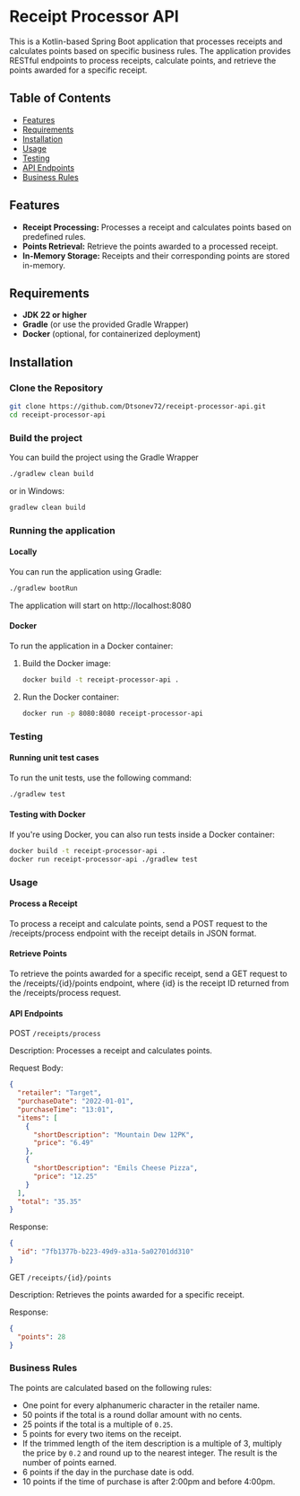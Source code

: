 # Receipt Processor API

This is a Kotlin-based Spring Boot application that processes receipts and calculates points based on specific business rules. The application provides RESTful endpoints to process receipts, calculate points, and retrieve the points awarded for a specific receipt.

## Table of Contents

- [Features](#features)
- [Requirements](#requirements)
- [Installation](#installation)
- [Usage](#usage)
- [Testing](#testing)
- [API Endpoints](#api-endpoints)
- [Business Rules](#business-rules)

## Features

- **Receipt Processing:** Processes a receipt and calculates points based on predefined rules.
- **Points Retrieval:** Retrieve the points awarded to a processed receipt.
- **In-Memory Storage:** Receipts and their corresponding points are stored in-memory.

## Requirements

- **JDK 22 or higher**
- **Gradle** (or use the provided Gradle Wrapper)
- **Docker** (optional, for containerized deployment)

## Installation

### Clone the Repository

```bash
git clone https://github.com/Dtsonev72/receipt-processor-api.git
cd receipt-processor-api
```

### Build the project

You can build the project using the Gradle Wrapper
```bash 
./gradlew clean build
```
or in Windows:
```cmd
gradlew clean build
```

### Running the application
#### Locally
You can run the application using Gradle:
```bash
./gradlew bootRun
```
The application will start on http://localhost:8080

#### Docker

To run the application in a Docker container:

1. Build the Docker image:
    ```bash
    docker build -t receipt-processor-api .
   ```
2. Run the Docker container:
    ```bash
    docker run -p 8080:8080 receipt-processor-api
    ```
### Testing
#### Running unit test cases
To run the unit tests, use the following command:
```bash
./gradlew test
```

#### Testing with Docker
If you're using Docker, you can also run tests inside a Docker container:
```bash
docker build -t receipt-processor-api .
docker run receipt-processor-api ./gradlew test
```

### Usage
#### Process a Receipt

To process a receipt and calculate points, send a POST request to the /receipts/process endpoint with the receipt details in JSON format.

#### Retrieve Points

To retrieve the points awarded for a specific receipt, send a GET request to the /receipts/{id}/points endpoint, where {id} is the receipt ID returned from the /receipts/process request.

#### API Endpoints
POST ```/receipts/process```

Description: Processes a receipt and calculates points.

Request Body:
```json
{
  "retailer": "Target",
  "purchaseDate": "2022-01-01",
  "purchaseTime": "13:01",
  "items": [
    {
      "shortDescription": "Mountain Dew 12PK",
      "price": "6.49"
    },
    {
      "shortDescription": "Emils Cheese Pizza",
      "price": "12.25"
    }
  ],
  "total": "35.35"
}
```

Response:
```json
{
  "id": "7fb1377b-b223-49d9-a31a-5a02701dd310"
}
```

GET ```/receipts/{id}/points```

Description: Retrieves the points awarded for a specific receipt.

Response:

```json
{
  "points": 28
}

```

### Business Rules

The points are calculated based on the following rules:

* One point for every alphanumeric character in the retailer name.
* 50 points if the total is a round dollar amount with no cents.
* 25 points if the total is a multiple of `0.25`.
* 5 points for every two items on the receipt.
* If the trimmed length of the item description is a multiple of 3, multiply the price by `0.2` and round up to the nearest integer. The result is the number of points earned.
* 6 points if the day in the purchase date is odd.
* 10 points if the time of purchase is after 2:00pm and before 4:00pm.
